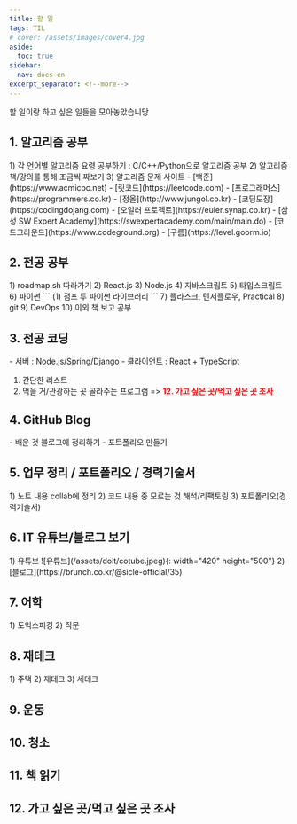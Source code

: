 ```yaml
---
title: 할 일
tags: TIL
# cover: /assets/images/cover4.jpg
aside:
  toc: true
sidebar:
  nav: docs-en
excerpt_separator: <!--more-->
---
```


할 일이랑 하고 싶은 일들을 모아놓았습니당

<!--more-->

<h2 id='header-1'>1. 알고리즘 공부</h2> 
1) 각 언어별 알고리즘 요령 공부하기 : C/C++/Python으로 알고리즘 공부  
2) 알고리즘 책/강의를 통해 조금씩 짜보기  
3) 알고리즘 문제 사이트  
- [백준](https://www.acmicpc.net)  
- [릿코드](https://leetcode.com)  
- [프로그래머스](https://programmers.co.kr)  
- [정올](http://www.jungol.co.kr)  
- [코딩도장](https://codingdojang.com)  
- [오일러 프로젝트](https://euler.synap.co.kr)  
- [삼성 SW Expert Academy](https://swexpertacademy.com/main/main.do)  
- [코드그라운드](https://www.codeground.org)  
- [구름](https://level.goorm.io)



<h2 id='header-2'>2. 전공 공부</h2> 
1) roadmap.sh 따라가기  
2) React.js  
3) Node.js  
4) 자바스크립트  
5) 타입스크립트  
6) 파이썬  
```
(1) 점프 투 파이썬 라이브러리
```
7) 플라스크, 텐서플로우, Practical  
8) git
9) DevOps
10) 이외 책 보고 공부  

<h2 id='header-3'>3. 전공 코딩</h2> 
- 서버 : Node.js/Spring/Django
- 클라이언트 : React + TypeScript

1) 간단한 리스트  
2) 먹을 거/관광하는 곳 골라주는 프로그램 => <span style="color: red; font-weight: bold">12. 가고 싶은 곳/먹고 싶은 곳 조사</span>

<h2 id='header-4'>4. GitHub Blog</h2> 
- 배운 것 블로그에 정리하기  
- 포트폴리오 만들기

<h2 id='header-5'>5. 업무 정리 / 포트폴리오 / 경력기술서</h2> 
1) 노트 내용 collab에 정리  
2) 코드 내용 중 모르는 것 해석/리팩토링  
3) 포트폴리오(경력기술서)  

<h2 id='header-6'>6. IT 유튜브/블로그 보기</h2> 
1) 유튜브  
![유튜브](/assets/doit/cotube.jpeg){: width="420" height="500"}  
2) [블로그](https://brunch.co.kr/@sicle-official/35)  

<h2 id='header-7'>7. 어학</h2>
1) 토익스피킹  
2) 작문  

<h2 id='header-8'>8. 재테크</h2>
1) 주택  
2) 재테크  
3) 세테크   

<h2 id='header-9'>9. 운동</h2>

<h2 id='header-10'>10. 청소</h2>

<h2 id='header-11'>11. 책 읽기</h2>

<h2 id='header-12'>12. 가고 싶은 곳/먹고 싶은 곳 조사</h2>
